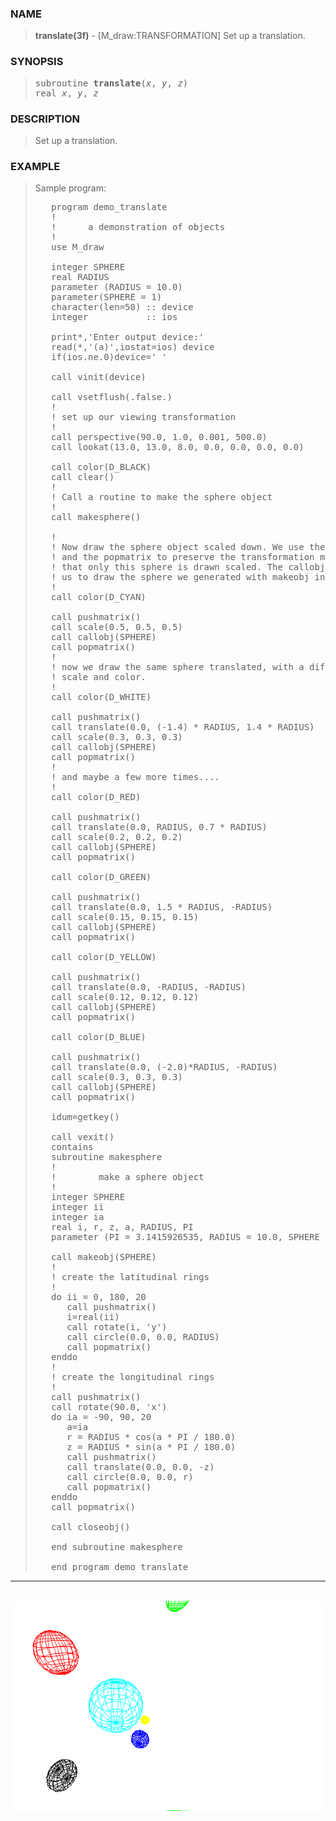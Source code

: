 <?
<body>
  <a name="top" id="top"></a>
  <div id="Container">
    <div id="Content">
      <div class="c400">
      </div><a name="0"></a>
      <h3><a name="0">NAME</a></h3>
      <blockquote>
        <b>translate(3f)</b> - [M_draw:TRANSFORMATION] Set up a translation. <b></b>
      </blockquote><a name="contents" id="contents"></a>
      <h3><a name="4">SYNOPSIS</a></h3>
      <blockquote>
        <pre>
subroutine <b>translate</b>(<i>x</i>, <i>y</i>, <i>z</i>)
real <i>x</i>, <i>y</i>, <i>z</i>
</pre>
      </blockquote><a name="2"></a>
      <h3><a name="2">DESCRIPTION</a></h3>
      <blockquote>
        <p>Set up a translation.</p>
      </blockquote><a name="3"></a>
      <h3><a name="3">EXAMPLE</a></h3>
      <blockquote>
        Sample program:
        <pre>
   program demo_translate
   !
   !      a demonstration of objects
   !
   use M_draw
<br />   integer SPHERE
   real RADIUS
   parameter (RADIUS = 10.0)
   parameter(SPHERE = 1)
   character(len=50) :: device
   integer           :: ios
<br />   print*,'Enter output device:'
   read(*,'(a)',iostat=ios) device
   if(ios.ne.0)device=' '
<br />   call vinit(device)
<br />   call vsetflush(.false.)
   !
   ! set up our viewing transformation
   !
   call perspective(90.0, 1.0, 0.001, 500.0)
   call lookat(13.0, 13.0, 8.0, 0.0, 0.0, 0.0, 0.0)
<br />   call color(D_BLACK)
   call clear()
   !
   ! Call a routine to make the sphere object
   !
   call makesphere()
<br />   !
   ! Now draw the sphere object scaled down. We use the pushmatrix
   ! and the popmatrix to preserve the transformation matrix so
   ! that only this sphere is drawn scaled. The callobj then enables
   ! us to draw the sphere we generated with makeobj in makesphere.
   !
   call color(D_CYAN)
<br />   call pushmatrix()
   call scale(0.5, 0.5, 0.5)
   call callobj(SPHERE)
   call popmatrix()
   !
   ! now we draw the same sphere translated, with a different
   ! scale and color.
   !
   call color(D_WHITE)
<br />   call pushmatrix()
   call translate(0.0, (-1.4) * RADIUS, 1.4 * RADIUS)
   call scale(0.3, 0.3, 0.3)
   call callobj(SPHERE)
   call popmatrix()
   !
   ! and maybe a few more times....
   !
   call color(D_RED)
<br />   call pushmatrix()
   call translate(0.0, RADIUS, 0.7 * RADIUS)
   call scale(0.2, 0.2, 0.2)
   call callobj(SPHERE)
   call popmatrix()
<br />   call color(D_GREEN)
<br />   call pushmatrix()
   call translate(0.0, 1.5 * RADIUS, -RADIUS)
   call scale(0.15, 0.15, 0.15)
   call callobj(SPHERE)
   call popmatrix()
<br />   call color(D_YELLOW)
<br />   call pushmatrix()
   call translate(0.0, -RADIUS, -RADIUS)
   call scale(0.12, 0.12, 0.12)
   call callobj(SPHERE)
   call popmatrix()
<br />   call color(D_BLUE)
<br />   call pushmatrix()
   call translate(0.0, (-2.0)*RADIUS, -RADIUS)
   call scale(0.3, 0.3, 0.3)
   call callobj(SPHERE)
   call popmatrix()
<br />   idum=getkey()
<br />   call vexit()
   contains
   subroutine makesphere
   !
   !        make a sphere object
   !
   integer SPHERE
   integer ii
   integer ia
   real i, r, z, a, RADIUS, PI
   parameter (PI = 3.1415926535, RADIUS = 10.0, SPHERE = 1)
<br />   call makeobj(SPHERE)
   !
   ! create the latitudinal rings
   !
   do ii = 0, 180, 20
      call pushmatrix()
      i=real(ii)
      call rotate(i, 'y')
      call circle(0.0, 0.0, RADIUS)
      call popmatrix()
   enddo
   !
   ! create the longitudinal rings
   !
   call pushmatrix()
   call rotate(90.0, 'x')
   do ia = -90, 90, 20
      a=ia
      r = RADIUS * cos(a * PI / 180.0)
      z = RADIUS * sin(a * PI / 180.0)
      call pushmatrix()
      call translate(0.0, 0.0, -z)
      call circle(0.0, 0.0, r)
      call popmatrix()
   enddo
   call popmatrix()
<br />   call closeobj()
<br />   end subroutine makesphere
<br />   end program demo_translate
</pre>
      </blockquote>
      <hr />
      <br />
      <div class="c400"><img src="../images/translate.3m_draw.gif" /></div>
    </div>
  </div>
</body>
